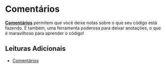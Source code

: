 # Comentários

**[Comentários](https://developer.mozilla.org/en-US/docs/Web/JavaScript/Reference/Lexical_grammar#Comments)** permitem que você deixe notas sobre o que seu código está fazendo. E também, uma ferramenta poderosa para deixar anotações, o que é maravilhoso para aprender o código!

## Leituras Adicionais

- [Comentários](https://developer.mozilla.org/en-US/docs/Web/JavaScript/Reference/Lexical_grammar#Comments)
